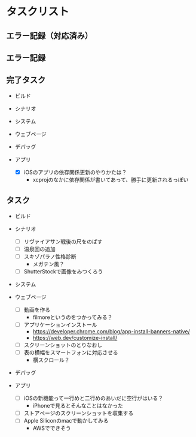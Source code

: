 # タスクリスト

## エラー記録（対応済み）

## エラー記録

## 完了タスク

- ビルド

- シナリオ

- システム

- ウェブページ

- デバッグ

- アプリ
  - [x] iOSのアプリの依存関係更新のやりかたは？
    - xcprojのなかに依存関係が書いてあって、勝手に更新されるっぽい

## タスク

- ビルド

- シナリオ
  - [ ] リヴァイアサン戦後の尺をのばす
  - [ ] 温泉回の追加
  - [ ] スキゾパラノ性格診断
    - メガテン風？
  - [ ] ShutterStockで画像をみつくろう

- システム

- ウェブページ
  - [ ] 動画を作る
    - filmoreというのをつかってみる？
  - [ ] アプリケーションインストール
    - https://developer.chrome.com/blog/app-install-banners-native/
    - https://web.dev/customize-install/
  - [ ] スクリーンショットのとりなおし
  - [ ] 表の横幅をスマートフォンに対応させる
    - 横スクロール？

- デバッグ

- アプリ
  - [ ] iOSの新機能って一行めと二行めのあいだに空行がはいる？
    - iPhoneで見るとそんなことはなかった
  - [ ] ストアページのスクリーンショットを収集する
  - [ ] Apple Siliconのmacで動かしてみる
    - AWSでできそう

